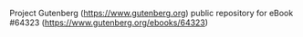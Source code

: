 Project Gutenberg (https://www.gutenberg.org) public repository for
eBook #64323 (https://www.gutenberg.org/ebooks/64323)
